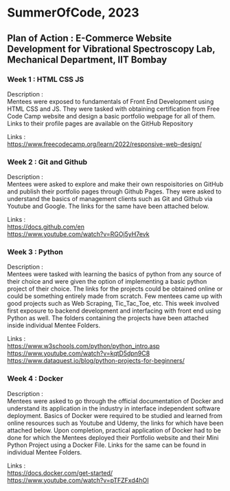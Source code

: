 # SummerOfCode, 2023


## Plan of Action : E-Commerce Website Development for Vibrational Spectroscopy Lab, Mechanical Department, IIT Bombay

### **Week 1 : HTML CSS JS**

Description : \
Mentees were exposed to fundamentals of Front End Development using HTML CSS and JS. 
They were tasked with obtaining certification from Free Code Camp website and design a basic portfolio webpage for all of them. 
Links to their profile pages are available on the GitHub Repository

Links : 
\
https://www.freecodecamp.org/learn/2022/responsive-web-design/

### **Week 2 : Git and Github**

Description : \
Mentees were asked to explore and make their own respoisitories on GitHub and publish their portfolio pages through Github Pages.
They were asked to understand the basics of management clients such as Git and Github via Youtube and Google. The links for the same have been attached below.

Links : 
\
https://docs.github.com/en
\
https://www.youtube.com/watch?v=RGOj5yH7evk

### **Week 3 : Python**

Description : \
Mentees were tasked with learning the basics of python from any source of their choice and were given the option of implementing a basic python project of their choice. 
The links for the projects could be obtained online or could be something entirely made from scratch. Few mentees came up with good projects such as Web Scraping, Tic_Tac_Toe, etc.
This week involved first exposure to backend development and interfacing with front end using Python as well. The folders containing the projects have been attached inside 
individual Mentee Folders.

Links : \
https://www.w3schools.com/python/python_intro.asp \
https://www.youtube.com/watch?v=kqtD5dpn9C8 \
https://www.dataquest.io/blog/python-projects-for-beginners/

### **Week 4 : Docker**

Description : \
Mentees were asked to go through the official documentation of Docker and understand its application in the industry in interface independent software deployment. 
Basics of Docker were required to be studied and learned from online resources such as Youtube and Udemy, the links for which have been attached below. Upon completion, 
practical application of Docker had to be done for which the Mentees deployed their Portfolio website and their Mini Python Project using a Docker File.
Links for the same can be found in individual Mentee Folders.

Links : \
https://docs.docker.com/get-started/ \
https://www.youtube.com/watch?v=pTFZFxd4hOI





